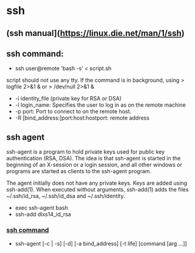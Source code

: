 # ssh 

## (ssh manual](https://linux.die.net/man/1/ssh) 

## ssh command:   
- ssh user@remote 'bash -s' < script.sh

script should not use any tty. If the command is in background, using  > logfile 2>&1 &  or  > /dev/null 2>&1 &

- -i identity_file  (private key for RSA or DSA)
- -l login_name:  Specifies the user to log in as on the remote machine
- -p port:        Port to connect to on the remote host.
- -R [bind_address:]port:host:hostport:  remote address

## ssh agent
ssh-agent is a program to hold private keys used for public key authentication (RSA, DSA). The idea is that ssh-agent is started in the beginning of an X-session or a login session, and all other windows or programs are started as clients to the ssh-agent program.

The agent initially does not have any private keys. Keys are added using ssh-add(1). When executed without arguments, ssh-add(1) adds the files ~/.ssh/id_rsa, ~/.ssh/id_dsa and ~/.ssh/identity.

- exec ssh-agent bash
- ssh-add dlxs14_id_rsa

### [ssh command](https://linux.die.net/man/1/ssh-agent)
- ssh-agent [-c | -s] [-d] [-a bind_address] [-t life] [command [arg ...]]
